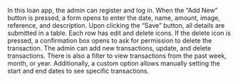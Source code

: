 In this loan app, the admin can register and log in. When the “Add New” button is pressed, a form opens to enter the date, name, amount, image, reference, and description. Upon clicking the “Save” button, all details are submitted in a table. Each row has edit and delete icons. If the delete icon is pressed, a confirmation box opens to ask for permission to delete the transaction. The admin can add new transactions, update, and delete transactions. There is also a filter to view transactions from the past week, month, or year. Additionally, a custom option allows manually setting the start and end dates to see specific transactions.